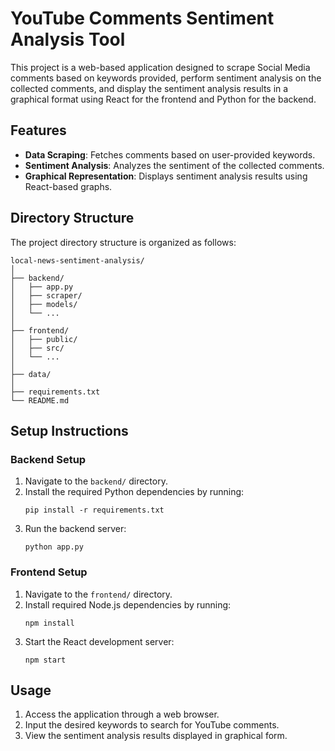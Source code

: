 # YouTube Comments Sentiment Analysis Tool

This project is a web-based application designed to scrape Social Media comments based on keywords provided, perform sentiment analysis on the collected comments, and display the sentiment analysis results in a graphical format using React for the frontend and Python for the backend.

## Features

- **Data Scraping**: Fetches comments based on user-provided keywords.
- **Sentiment Analysis**: Analyzes the sentiment of the collected comments.
- **Graphical Representation**: Displays sentiment analysis results using React-based graphs.

## Directory Structure

The project directory structure is organized as follows:

```
local-news-sentiment-analysis/
│
├── backend/
│   ├── app.py
│   ├── scraper/
│   ├── models/
│   └── ...
│
├── frontend/
│   ├── public/
│   ├── src/
│   └── ...
│
├── data/
│
├── requirements.txt
└── README.md
```

## Setup Instructions

### Backend Setup

1. Navigate to the `backend/` directory.
2. Install the required Python dependencies by running:
   ```
   pip install -r requirements.txt
   ```
3. Run the backend server:
   ```
   python app.py
   ```

### Frontend Setup

1. Navigate to the `frontend/` directory.
2. Install required Node.js dependencies by running:
   ```
   npm install
   ```
3. Start the React development server:
   ```
   npm start
   ```

## Usage

1. Access the application through a web browser.
2. Input the desired keywords to search for YouTube comments.
3. View the sentiment analysis results displayed in graphical form.
